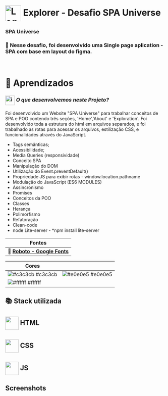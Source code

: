 # <img src="https://imgur.com/X4HdxWx.png"  width="50px" align="center" alt="Logo Explorer em formato de Hexagono Azul com detalhes azul claro"> Explorer - Desafio SPA Universe 

### **SPA Universe**

### 📌 Nesse desafio, foi desenvolvido uma **Single page aplication - SPA** com base em layout do figma.

# <br>:book: Aprendizados

### <img src="https://imgur.com/VhTBbHg.png" alt="imagem de um notebook" align="center" width="30px"> _**O que desenvolvemos neste Projeto?**_

 Foi desenvolvido um Website "SPA Universe" para trabalhar conceitos de SPA e POO contendo três seções, 'Home','About' e 'Exploration'. Foi desenvolvido toda a estrutura do html em arquivos separados, e foi trabalhado as rotas para acessar os arquivos, estilização CSS, e funcionalidades através do JavaScript.


-  Tags semânticas;
-  Acessibilidade;
-  Media Queries (responsividade)
-  Conceito SPA
-  Manipulação do DOM
-  Utilização do Event.preventDefault()
-  Propriedade JS para exibir rotas - window.location.pathname
-  Modulação do JavaScript (ES6 MODULES)
-  Assincronismo 
-  Promises
-  Conceitos da POO
-  Classes
-  Herança
-  Polimorfismo
-  Refatoração
-  Clean-code
-  node Lite-server - *npm install lite-server

| **Fontes** |
| ----------------- | 
| 🔗 **[Roboto - Google Fonts](https://fonts.google.com/specimen/Roboto)** |
    

| **Cores**               |                                                 |
| ----------------- | ---------------------------------------------------------------- |
| ![#c3c3cb](http://via.placeholder.com/12/c3c3cb?text=+) #c3c3cb       | ![#e0e0e5](http://via.placeholder.com/12/e0e0e5?text=+) #e0e0e5 |      
| ![#ffffff](http://via.placeholder.com/12/ffffff?text=+) #ffffff    |      | 

## 📚 Stack utilizada

## <img src="https://imgur.com/JvOmHZg.png" width="42px" align="center">  **HTML**
## <img src="https://imgur.com/dsdsHjr.png" width="42px" align="center">  **CSS**
## <img src="" width="42px" align="center">  **JS**


## Screenshots

<img src="">
